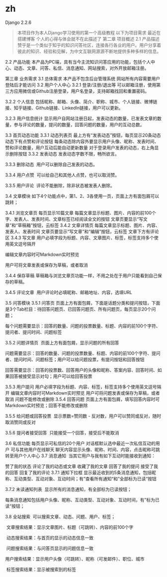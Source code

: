 # zh
Django 2.2.6
>本项目作为本人Django学习使用的第一个高级教程 
>以下为项目需求  最近在搭建博客 个人的心得与体会就不在此描述了
第二章 项目概述
2.1 产品描述
​ 赞乎是一个类似于知乎的知识问答社区，连接各行各业的用户。用户分享着彼此的知识、经验和见解，为中文互联网源源不断地提供多种多样的信息。

2.2 产品功能
​ 本产品为PC端，具有当今主流知识问答应用的功能，包括个人中心、动态、文章、问答、私信、消息通知、网站搜索，对外开放邮箱注册。

第三章 业务需求
3.1 总体需求
本产品不包含后台管理系统
网站所有内容需要用户登陆后才能访问
3.2 用户个人中心
3.2.1 登录/注册/退出等
​ 可以邮箱注册，使用第三方应用微信或Github注册登录，用户名登录，支持邮箱找回和重置密码。

3.2.2 个人信息
​ 包括昵称、邮箱、头像、简介、职称、城市、个人链接、微博链接、知乎链接、Github链接、LinkedIn链接，用户可以更新。

3.2.3 用户信息统计
​ 显示用户自网站注册日起，发表动态的数量，已发表文章的数量，参与评论的数量，提问的数量，回答问题的数量，用户的互动总数。

3.3 首页动态功能
3.3.1 动态列表页
最上方有“发表动态”按钮，每页显示20条动态
动态下有点赞和评论按钮
每条动态除内容外要显示用户头像、昵称、发表时间、赞和评论数量，用户互动后能自动更新数量
对于登录用户发表的动态，右上角显示删除按钮
3.3.2 发表动态
​ 发表动态字数不限，畅所欲言。

3.3.3 删除动态
​ 用户可以删除自己发表的动态。

3.3.4 用户点赞
​ 可以给自己和其他人点赞，也可以取消赞。

3.3.5 用户评论
​ 评论不能删除，除非状态被发表人删除。

3.4 文章模块
如下4个功能点中，第1、2、3各使用一页，页面上方有面包屑可以跳转；

3.4.1 浏览文章页
每页显示10篇文章
每篇文章显示标题、图片、内容的前100个字、发表人、发表时间、文章标签已经阅读全文的按钮
文章页要显示“写文章”和“草稿箱”按钮，云标签
3.4.2 文章详情页
每篇文章显示标题、图片、内容、发表人、发表时间
文章页要显示“写文章”和“编辑”按钮，云标签
文章下方有评论区
3.4.3 写文章
用户必填字段为标题、内容、文章图片、标签，标签支持多个使用英文逗号隔开

编辑文章内容时可Markdown实时预览

用户可将文章发表或保存为草稿，或者取消

3.4.4 保存草稿
​ 草稿箱与浏览文章页功能一样，不用之处在于用户只能看到自己保存的草稿。

3.4.5 评论文章
​ 用户评论时必填昵称、邮箱地址、内容，选填URL

3.5 问答模块
3.5.1 问答页
​ 页面上方有面包屑，下面是话题分类和提问按钮，下面是3个Tab栏目：待回答问题页、已回答问题页、所有问题页，每页显示20个问题；

​ 每个问题需要显示：回答的数量、问题的投票数量、标题、内容的前100个字符、提问者、提问时间、问题标签

3.5.2 问题详情页
​ 页面上方有面包屑，显示问题的所有回答

​ 问题需要显示：回答的数量、问题的投票数量、标题、内容的前100个字符、提问者、提问时间、问题标签；用户可以给问题投票，有提问按钮和回答按钮

​ 回答需要显示：回答的投票数、回答用户的头像和昵称、答案内容、回答时间、如果回答被接受显示对勾；用户可以给回答投票

3.5.3 用户提问
用户必填字段为标题、内容、标签，标签支持多个使用英文逗号隔开
编辑文章内容时可Markdown实时预览
用户可将问题发表或保存为草稿，或者取消
问题不能修改或删除
3.5.4 回答问题
​ 页面上方有面包屑，填写回答内容时可Markdown实时预览；回答不能修改或删除

3.5.5 给问题或回答投票
​ 显示票数=赞同数 - 反对数，用户可以赞同或反对，随时取消赞同或反对

3.5.6 提问者接受回答
​ 只能接受一个回答，接受后不能取消

3.6 私信功能
每页显示可私信的20个用户
对话框默认选中最近一次私信互动的用户
可与其他用户在线聊天
聊天内容显示头像、昵称、时间、内容，点击昵称可跳转至用户个人中心
3.7 消息通知
​ 当其它用户与我有如下互动时能接收到通知：

赞了我的状态
评论了我的动态或文章
收藏了我的文章
回答了我的提问
接受了我的回答
回复了我的评论
3.7.1 通知下拉框
​ 显示最近收到的5条消息通知，包括昵称、互动类型、互动对象、互动时间；有”查看所有通知“和”全部标为已读“按钮

3.7.2 未读通知列表
​ 显示所有的消息通知，有全部标为已读按钮；

​ 每条消息通知包括用户头像、昵称、互动类型、互动对象、互动时间，有”标为已读“按钮；

3.8 全站搜索
​ 可以搜索文章、动态、问题、用户、标签；

​ 文章搜索结果：显示文章图片、标题（可跳转）、内容的前100个字

​ 动态搜索结果：与首页的显示的动态信息一致

​ 问题搜索结果：与问答页显示的问题信息一致

​ 用户搜索结果：显示用户头像（可跳转）、昵称（可发邮件）、职位、城市

​ 标签搜索结果：显示被搜索到的标签
